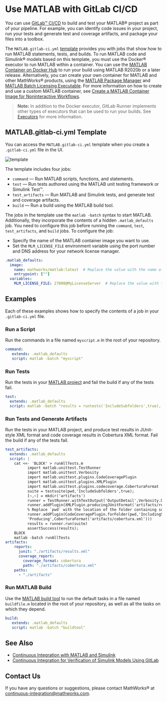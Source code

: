 # Use MATLAB with GitLab CI/CD
You can use [GitLab&trade; CI/CD](https://docs.gitlab.com/ee/ci/index.html) to build and test your MATLAB&reg; project as part of your pipeline. For example, you can identify code issues in your project, run your tests and generate test and coverage artifacts, and package your files into a toolbox.

The `MATLAB.gitlab-ci.yml` [template](https://gitlab.com/gitlab-org/gitlab/-/blob/master/lib/gitlab/ci/templates/MATLAB.gitlab-ci.yml) provides you with jobs that show how to run MATLAB statements, tests, and builds. To run MATLAB code and Simulink&reg; models based on this template, you must use the Docker&reg; executor to run MATLAB within a container. You can use the [MATLAB Container on Docker Hub](https://www.mathworks.com/help/cloudcenter/ug/matlab-container-on-docker-hub.html) to run your build using MATLAB R2020b or a later release. Alternatively, you can create your own container for MATLAB and other MathWorks&reg; products, using the [MATLAB Package Manager](https://github.com/mathworks-ref-arch/matlab-dockerfile/blob/main/MPM.md) and [MATLAB Batch Licensing Executable](https://github.com/mathworks-ref-arch/matlab-dockerfile/blob/main/alternates/non-interactive/MATLAB-BATCH.md). For more information on how to create and use a custom MATLAB container, see [Create a MATLAB Container Image for Noninteractive Workflows](https://github.com/mathworks-ref-arch/matlab-dockerfile/blob/main/alternates/non-interactive/README.md).

>**Note:** In addition to the Docker executor, GitLab Runner implements other types of executors that can be used to run your builds. See [Executors](https://docs.gitlab.com/runner/executors/) for more information.

## MATLAB.gitlab-ci.yml Template
You can access the `MATLAB.gitlab-ci.yml` template when you create a `.gitlab-ci.yml` file in the UI.

![template](https://user-images.githubusercontent.com/48831250/166474348-2e106005-23eb-4d62-a0ba-3387bbfcb20a.png)

The template includes four jobs:

* `command` — Run MATLAB scripts, functions, and statements.                
* `test` — Run tests authored using the MATLAB unit testing framework or Simulink Test&trade;.
* `test_artifacts` — Run MATLAB and Simulink tests, and generate test and coverage artifacts.
* `build` — Run a build using the MATLAB build tool.

The jobs in the template use the `matlab -batch` syntax to start MATLAB. Additionally, they incorporate the contents of a hidden `.matlab_defaults` job. You need to configure this job before running the `command`, `test`, `test_artifacts`, and `build` jobs. To configure the job:

* Specify the name of the MATLAB container image you want to use.
* Set the `MLM_LICENSE_FILE` environment variable using the port number and DNS address for your network license manager.

```yaml
.matlab_defaults:
  image:
    name: mathworks/matlab:latest  # Replace the value with the name of the MATLAB container image you want to use
    entrypoint: [""]
  variables:
    MLM_LICENSE_FILE: 27000@MyLicenseServer  # Replace the value with the port number and DNS address for your network license manager

```

## Examples
Each of these examples shows how to specify the contents of a job in your `.gitlab-ci.yml` file.

### Run a Script
Run the commands in a file named `myscript.m` in the root of your repository.

```yaml
command:
   extends: .matlab_defaults
   script: matlab -batch "myscript"
```
### Run Tests
Run the tests in your [MATLAB project](https://www.mathworks.com/help/matlab/projects.html) and fail the build if any of the tests fail.

```yaml
test:
  extends: .matlab_defaults
  script: matlab -batch "results = runtests('IncludeSubfolders',true), assertSuccess(results);"
```
### Run Tests and Generate Artifacts
Run the tests in your MATLAB project, and produce test results in JUnit-style XML format and code coverage results in Cobertura XML format. Fail the build if any of the tests fail.

```yaml
test_artifacts:
  extends: .matlab_defaults
  script: |
    cat <<- 'BLOCK' > runAllTests.m
          import matlab.unittest.TestRunner
          import matlab.unittest.Verbosity
          import matlab.unittest.plugins.CodeCoveragePlugin
          import matlab.unittest.plugins.XMLPlugin
          import matlab.unittest.plugins.codecoverage.CoberturaFormat
          suite = testsuite(pwd,'IncludeSubfolders',true);
          [~,~] = mkdir('artifacts')
          runner = TestRunner.withTextOutput('OutputDetail',Verbosity.Detailed);
          runner.addPlugin(XMLPlugin.producingJUnitFormat('artifacts/results.xml'))
          % Replace `pwd` with the location of the folder containing source code
          runner.addPlugin(CodeCoveragePlugin.forFolder(pwd,'IncludingSubfolders',true, ...
          'Producing',CoberturaFormat('artifacts/cobertura.xml')))
          results = runner.run(suite)
          assertSuccess(results);
    BLOCK
    matlab -batch runAllTests
artifacts:
    reports:
      junit: "./artifacts/results.xml"
      coverage_report:
        coverage_format: cobertura
        path: "./artifacts/cobertura.xml"
    paths:
      - "./artifacts"
```

### Run MATLAB Build
Use the [MATLAB build tool](https://www.mathworks.com/help/matlab/matlab_prog/overview-of-matlab-build-tool.html) to run the default tasks in a file named `buildfile.m` located in the root of your repository, as well as all the tasks on which they depend. 

```yaml
build:
   extends: .matlab_defaults
   script: matlab -batch "buildtool"
```

## See Also
- [Continuous Integration with MATLAB and Simulink](https://www.mathworks.com/solutions/continuous-integration.html)
- [Continuous Integration for Verification of Simulink Models Using GitLab](https://www.mathworks.com/company/newsletters/articles/continuous-integration-for-verification-of-simulink-models-using-gitlab.html)

## Contact Us
If you have any questions or suggestions, please contact MathWorks&reg; at [continuous-integration@mathworks.com](mailto:continuous-integration@mathworks.com).
